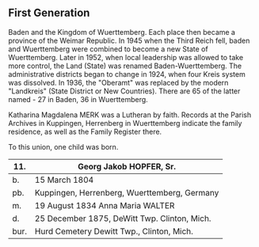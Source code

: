 ## First Generation

Baden and the Kingdom of Wuerttemberg.  Each place then became a province of the Weimar Republic.  In 1945 when the Third Reich fell, baden and Wuerttemberg were combined to become a new State of Wuerttemberg. Later in 1952, when local leadership was allowed to take more control, the Land (State) was renamed Baden-Wuerttemberg.  The administrative districts began to change in 1924, when four Kreis system was dissolved.  In 1936, the "Oberamt" was replaced by the modern "Landkreis" (State District or New Countries). There are 65 of the latter named - 27 in Baden, 36 in Wuerttemberg.

Katharina Magdalena MERK was a Lutheran by faith.  Records at the Parish Archives in Kuppingen, Herrenberg in Wuerttemberg indicate the family residence, as well as the Family Register there.

To this union, one child was born.

| 11. | Georg Jakob HOPFER, Sr. 
| --- | ---
b. | 15 March 1804
pb. | Kuppingen, Herrenberg, Wuerttemberg, Germany
m. | 19 August 1834 Anna Maria WALTER
d. | 25 December 1875, DeWitt Twp. Clinton, Mich.
bur. | Hurd Cemetery  Dewitt Twp., Clinton, Mich.
